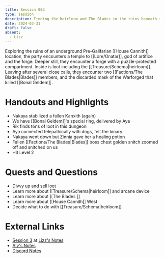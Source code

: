 ```yaml
---
title: Session 003
type: session
description: Finding the heirloom and The Blades in the ruins beneath the sewer.
date: 2024-03-31
draft: false
absent:
  - Lizz
---
```

Exploring the ruins of an underground Pre-Galifarian [[House Cannith]] location, the party encounters a temple to [[Lore/Onatar]], god of artifice and the forge. Deeper still, they encounter a forge with a puzzle-protected compartment. Inside is loot including the [[Treasure/Schema|heirloom]]. Leaving after several close calls, they encounter two [[Factions/The Blades|Blades]] members, and the discarded mask of the Warforged that killed [[Bonal Geldem]].
# Handouts and Highlights
- Nakaya stabilized a fallen Kanxith (again)  
- We have [[Bonal Geldem]]'s special ring, delivered by Aya  
- Rik finds tons of loot in this dungeon  
- Aya connected telepathically with dogs, felt the binary  
- Nakaya went down but Zinnia gave her a healing potion  
- Fallen [[Factions/The Blades|Blades]] boss chest golden snitch zoomed off and snitched on us  
- Hit Level 2
# Quests and Questions
- Divvy up and sell loot  
- Learn more about [[Treasure/Schema|heirloom]] and arcane device  
- Learn more about [[The Blades  ]]
- Learn more about [[House Cannith]] West  
- Decide what to do with [[Treasure/Schema|heirloom]]
# External Links
- [Session 3](https://docs.google.com/document/d/1J33aBWlHE9Q3B2MMNnUZiaMUoW-X7qpKUtETTQmvalc/edit#heading=h.ktuusty4q7d9) at [Lizz's Notes](https://docs.google.com/document/d/1J33aBWlHE9Q3B2MMNnUZiaMUoW-X7qpKUtETTQmvalc/edit)
- [Aly's Notes](https://docs.google.com/document/d/1fSQjHnHHLE2g8VXjjjo7_mex3K2nn8vOA5Q_iREG5QU/edit)
- [Discord Notes](https://discord.com/channels/283480767844057088/1208993465531105380/1223826348821319691)